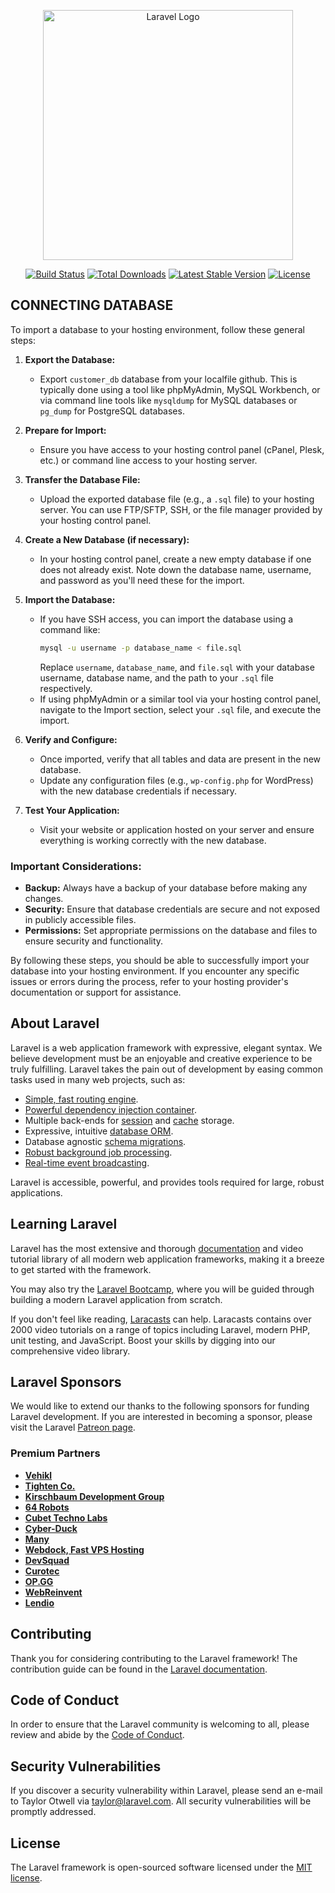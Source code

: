 <p align="center"><a href="https://laravel.com" target="_blank"><img src="https://raw.githubusercontent.com/laravel/art/master/logo-lockup/5%20SVG/2%20CMYK/1%20Full%20Color/laravel-logolockup-cmyk-red.svg" width="400" alt="Laravel Logo"></a></p>

<p align="center">
<a href="https://github.com/laravel/framework/actions"><img src="https://github.com/laravel/framework/workflows/tests/badge.svg" alt="Build Status"></a>
<a href="https://packagist.org/packages/laravel/framework"><img src="https://img.shields.io/packagist/dt/laravel/framework" alt="Total Downloads"></a>
<a href="https://packagist.org/packages/laravel/framework"><img src="https://img.shields.io/packagist/v/laravel/framework" alt="Latest Stable Version"></a>
<a href="https://packagist.org/packages/laravel/framework"><img src="https://img.shields.io/packagist/l/laravel/framework" alt="License"></a>
</p>

## CONNECTING DATABASE 
To import a database to your hosting environment, follow these general steps:

1. **Export the Database:**
   - Export `customer_db` database from your localfile github. This is typically done using a tool like phpMyAdmin, MySQL Workbench, or via command line tools like `mysqldump` for MySQL databases or `pg_dump` for PostgreSQL databases.

2. **Prepare for Import:**
   - Ensure you have access to your hosting control panel (cPanel, Plesk, etc.) or command line access to your hosting server.

3. **Transfer the Database File:**
   - Upload the exported database file (e.g., a `.sql` file) to your hosting server. You can use FTP/SFTP, SSH, or the file manager provided by your hosting control panel.

4. **Create a New Database (if necessary):**
   - In your hosting control panel, create a new empty database if one does not already exist. Note down the database name, username, and password as you'll need these for the import.

5. **Import the Database:**
   - If you have SSH access, you can import the database using a command like:
     ```bash
     mysql -u username -p database_name < file.sql
     ```
     Replace `username`, `database_name`, and `file.sql` with your database username, database name, and the path to your `.sql` file respectively.
   - If using phpMyAdmin or a similar tool via your hosting control panel, navigate to the Import section, select your `.sql` file, and execute the import.

6. **Verify and Configure:**
   - Once imported, verify that all tables and data are present in the new database.
   - Update any configuration files (e.g., `wp-config.php` for WordPress) with the new database credentials if necessary.

7. **Test Your Application:**
   - Visit your website or application hosted on your server and ensure everything is working correctly with the new database.

### Important Considerations:
- **Backup:** Always have a backup of your database before making any changes.
- **Security:** Ensure that database credentials are secure and not exposed in publicly accessible files.
- **Permissions:** Set appropriate permissions on the database and files to ensure security and functionality.

By following these steps, you should be able to successfully import your database into your hosting environment. If you encounter any specific issues or errors during the process, refer to your hosting provider's documentation or support for assistance.

## About Laravel

Laravel is a web application framework with expressive, elegant syntax. We believe development must be an enjoyable and creative experience to be truly fulfilling. Laravel takes the pain out of development by easing common tasks used in many web projects, such as:

- [Simple, fast routing engine](https://laravel.com/docs/routing).
- [Powerful dependency injection container](https://laravel.com/docs/container).
- Multiple back-ends for [session](https://laravel.com/docs/session) and [cache](https://laravel.com/docs/cache) storage.
- Expressive, intuitive [database ORM](https://laravel.com/docs/eloquent).
- Database agnostic [schema migrations](https://laravel.com/docs/migrations).
- [Robust background job processing](https://laravel.com/docs/queues).
- [Real-time event broadcasting](https://laravel.com/docs/broadcasting).

Laravel is accessible, powerful, and provides tools required for large, robust applications.

## Learning Laravel

Laravel has the most extensive and thorough [documentation](https://laravel.com/docs) and video tutorial library of all modern web application frameworks, making it a breeze to get started with the framework.

You may also try the [Laravel Bootcamp](https://bootcamp.laravel.com), where you will be guided through building a modern Laravel application from scratch.

If you don't feel like reading, [Laracasts](https://laracasts.com) can help. Laracasts contains over 2000 video tutorials on a range of topics including Laravel, modern PHP, unit testing, and JavaScript. Boost your skills by digging into our comprehensive video library.

## Laravel Sponsors

We would like to extend our thanks to the following sponsors for funding Laravel development. If you are interested in becoming a sponsor, please visit the Laravel [Patreon page](https://patreon.com/taylorotwell).

### Premium Partners

- **[Vehikl](https://vehikl.com/)**
- **[Tighten Co.](https://tighten.co)**
- **[Kirschbaum Development Group](https://kirschbaumdevelopment.com)**
- **[64 Robots](https://64robots.com)**
- **[Cubet Techno Labs](https://cubettech.com)**
- **[Cyber-Duck](https://cyber-duck.co.uk)**
- **[Many](https://www.many.co.uk)**
- **[Webdock, Fast VPS Hosting](https://www.webdock.io/en)**
- **[DevSquad](https://devsquad.com)**
- **[Curotec](https://www.curotec.com/services/technologies/laravel/)**
- **[OP.GG](https://op.gg)**
- **[WebReinvent](https://webreinvent.com/?utm_source=laravel&utm_medium=github&utm_campaign=patreon-sponsors)**
- **[Lendio](https://lendio.com)**

## Contributing

Thank you for considering contributing to the Laravel framework! The contribution guide can be found in the [Laravel documentation](https://laravel.com/docs/contributions).

## Code of Conduct

In order to ensure that the Laravel community is welcoming to all, please review and abide by the [Code of Conduct](https://laravel.com/docs/contributions#code-of-conduct).

## Security Vulnerabilities

If you discover a security vulnerability within Laravel, please send an e-mail to Taylor Otwell via [taylor@laravel.com](mailto:taylor@laravel.com). All security vulnerabilities will be promptly addressed.

## License

The Laravel framework is open-sourced software licensed under the [MIT license](https://opensource.org/licenses/MIT).
